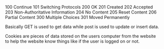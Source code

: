 100 Continue
101 Switching Protocols
200 OK
201 Created
202 Accepted
203 Non-Authoritative Information
204 No Content
205 Reset Content
206 Partial Content
300 Multiple Choices
301 Moved Permanently

Basically GET is used to get data while post is used to update or insert data. 

Cookies are pieces of data stored on the users computer from the website to help the website know things like if the user is logged on or not. 